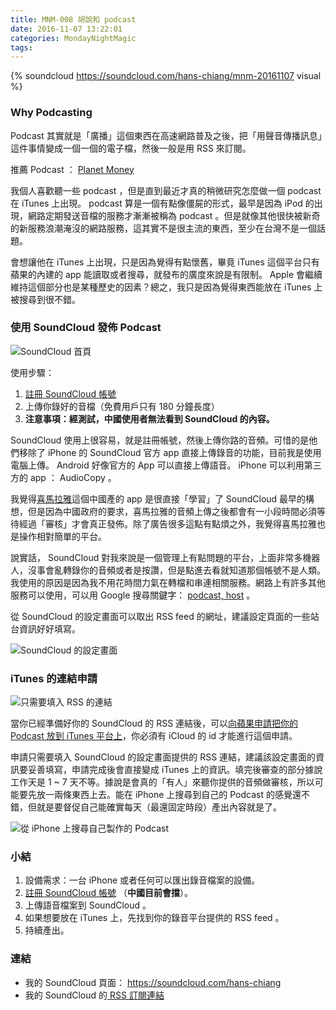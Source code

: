 ```yaml
---
title: MNM-008 胡說和 podcast
date: 2016-11-07 13:22:01
categories: MondayNightMagic
tags:
---
```


{% soundcloud https://soundcloud.com/hans-chiang/mnm-20161107 visual %}

### Why Podcasting

Podcast 其實就是「廣播」這個東西在高速網路普及之後，把「用聲音傳播訊息」這件事情變成一個一個的電子檔，然後一般是用 RSS 來訂閱。

推薦 Podcast ： [Planet Money](http://www.npr.org/sections/money/)

我個人喜歡聽一些 podcast ，但是直到最近才真的稍微研究怎麼做一個 podcast 在 iTunes 上出現。 podcast 算是一個有點像僵屍的形式，最早是因為 iPod 的出現，網路定期發送音檔的服務才漸漸被稱為 podcast 。但是就像其他很快被新奇的新服務浪潮淹沒的網路服務，這其實不是很主流的東西，至少在台灣不是一個話題。

會想讓他在 iTunes 上出現，只是因為覺得有點懷舊，畢竟 iTunes 這個平台只有蘋果的內建的 app 能讀取或者搜尋，就發布的廣度來說是有限制。 Apple 會繼續維持這個部分也是某種歷史的因素？總之，我只是因為覺得東西能放在 iTunes 上被搜尋到很不錯。


### 使用 SoundCloud 發佈 Podcast

![SoundCloud 首頁](https://c2.staticflickr.com/6/5638/30835436625_9e94777e99.jpg)

使用步驟：
1. [註冊 SoundCloud 帳號](https://soundcloud.com/)
2. 上傳你錄好的音檔（免費用戶只有 180 分鐘長度）
3. **注意事項：經測試，中國使用者無法看到 SoundCloud 的內容。**

SoundCloud 使用上很容易，就是註冊帳號，然後上傳你路的音頻。可惜的是他們移除了 iPhone 的 SoundCloud 官方 app 直接上傳錄音的功能，目前我是使用電腦上傳。 Android 好像官方的 App 可以直接上傳語音。 iPhone 可以利用第三方的 app ： AudioCopy 。

我覺得[喜馬拉雅](http://www.ximalaya.com/)這個中國產的 app 是很直接「學習」了 SoundCloud 最早的構想，但是因為中國政府的要求，喜馬拉雅的音頻上傳之後都會有一小段時間必須等待經過「審核」才會真正發佈。除了廣告很多這點有點煩之外，我覺得喜馬拉雅也是操作相對簡單的平台。

說實話， SoundCloud 對我來說是一個管理上有點問題的平台，上面非常多機器人，沒事會亂轉錄你的音頻或者是按讚，但是點進去看就知道那個帳號不是人類。我使用的原因是因為我不用花時間力氣在轉檔和串連相關服務。網路上有許多其他服務可以使用，可以用 Google 搜尋關鍵字： [podcast, host](https://www.google.com.tw/webhp?sourceid=chrome-instant&ion=1&espv=2&ie=UTF-8#q=podcast%20host) 。

從 SoundCloud 的設定畫面可以取出 RSS feed 的網址，建議設定頁面的一些站台資訊好好填寫。

![SoundCloud 的設定畫面](https://c5.staticflickr.com/6/5609/30534239900_3ab49e5fcf.jpg)

### iTunes 的連結申請

![只需要填入 RSS 的連結](https://c4.staticflickr.com/6/5547/30747717211_4b844d8d37.jpg)

當你已經準備好你的 SoundCloud 的 RSS 連結後，可以[向蘋果申請把你的 Podcast 放到 iTunes 平台上](https://podcastsconnect.apple.com/)，你必須有 iCloud 的 id 才能進行這個申請。

申請只需要填入 SoundCloud 的設定畫面提供的 RSS 連結，建議該設定畫面的資訊要妥善填寫，申請完成後會直接變成 iTunes 上的資訊。填完後審查的部分據說工作天是 1 ~ 7 天不等。據說是會真的「有人」來聽你提供的音頻做審核，所以可能要先放一兩條東西上去。能在 iPhone 上搜尋到自己的 Podcast 的感覺還不錯，但就是要督促自己能確實每天（最還固定時段）產出內容就是了。

![從 iPhone 上搜尋自己製作的 Podcast](https://c4.staticflickr.com/6/5692/30203140243_40eb4b434b.jpg)


### 小結

1. 設備需求：一台 iPhone 或者任何可以匯出錄音檔案的設備。
2. [註冊 SoundCloud 帳號](https://soundcloud.com/) （**中國目前會擋**）。
3. 上傳語音檔案到 SoundCloud 。
3. 如果想要放在 iTunes 上，先找到你的錄音平台提供的 RSS feed 。
4. 持續產出。


### 連結

- 我的 SoundCloud 頁面： https://soundcloud.com/hans-chiang
- 我的 SoundCloud 的[ RSS 訂閱連結](http://feeds.soundcloud.com/users/soundcloud:users:265275180/sounds.rss)
